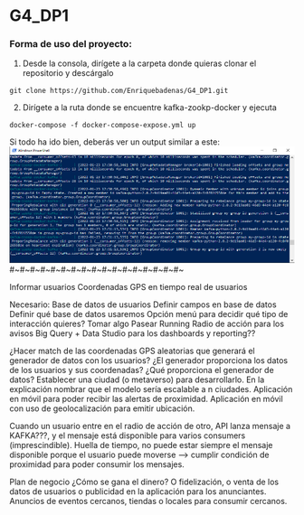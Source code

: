 # G4_DP1
### Forma de uso del proyecto:


1. Desde la consola, dirígete a la carpeta donde quieras clonar el repositorio y descárgalo 
```console
git clone https://github.com/Enriquebadenas/G4_DP1.git
```
2. Dirígete a la ruta donde se encuentre kafka-zookp-docker y ejecuta
```
docker-compose -f docker-compose-expose.yml up
```
Si todo ha ido bien, deberás ver un output similar a este:
![img_1.png](imgs/img_1.png)
#~#~#~#~#~#~#~#~#~#~#~#~#~#~#~#~#~


Informar usuarios
Coordenadas GPS en tiempo real de usuarios

Necesario:
Base de datos de usuarios
Definir campos en base de datos
Definir qué base de datos usaremos
Opción menú para decidir qué tipo de interacción quieres?
Tomar algo
Pasear
Running
Radio de acción para los avisos
Big Query + Data Studio para los dashboards y reporting??

¿Hacer match de las coordenadas GPS aleatorias que generará el generador de datos con los usuarios?
¿El generador proporciona los datos de los usuarios y sus coordenadas? ¿Qué proporciona el generador de datos?
Establecer una ciudad (o metaverso) para desarrollarlo. En la explicación nombrar que el modelo sería escalable a n ciudades.
Aplicación en móvil para poder recibir las alertas de proximidad.
Aplicación en móvil con uso de geolocalización para emitir ubicación.

Cuando un usuario entre en el radio de acción de otro, API lanza mensaje a KAFKA???, y el mensaje está disponible para varios consumers (imprescindible). Huella de tiempo, no puede estar siempre el mensaje disponible porque el usuario puede moverse --> cumplir condición de proximidad para poder consumir los mensajes.

Plan de negocio
¿Cómo se gana el dinero? O fidelización, o venta de los datos de usuarios o publicidad en la aplicación para los anunciantes. Anuncios de eventos cercanos, tiendas o locales para consumir cercanos.
